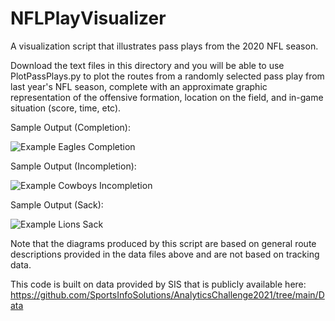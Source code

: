 # NFLPlayVisualizer
A visualization script that illustrates pass plays from the 2020 NFL season.

Download the text files in this directory and you will be able to use PlotPassPlays.py to plot the routes from a randomly selected pass play from last year's NFL season, complete with an approximate graphic representation of the offensive formation, location on the field, and in-game situation (score, time, etc).

Sample Output (Completion):

![Example Eagles Completion](https://github.com/AstronomerPat/NFLPlayVisualizer/blob/main/Figure_1.png)

Sample Output (Incompletion):

![Example Cowboys Incompletion](https://github.com/AstronomerPat/NFLPlayVisualizer/blob/main/Figure_2.png)

Sample Output (Sack):

![Example Lions Sack](https://github.com/AstronomerPat/NFLPlayVisualizer/blob/main/Figure_3.png)

Note that the diagrams produced by this script are based on general route descriptions provided in the data files above and are not based on tracking data.

This code is built on data provided by SIS that is publicly available here: https://github.com/SportsInfoSolutions/AnalyticsChallenge2021/tree/main/Data
